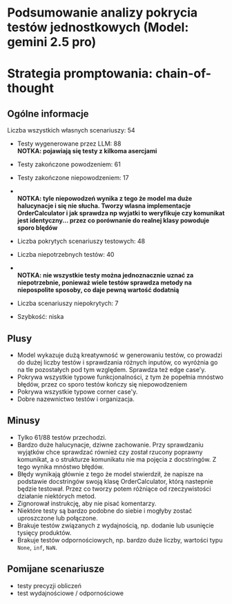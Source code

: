 # Podsumowanie analizy pokrycia testów jednostkowych (Model: gemini 2.5 pro)
# Strategia promptowania: chain-of-thought

## Ogólne informacje

Liczba wszystkich własnych scenariuszy: 54

- Testy wygenerowane przez LLM: 88
<br/> <strong>NOTKA: pojawiają się testy z kilkoma asercjami</strong>
- Testy zakończone powodzeniem: 61
- Testy zakończone niepowodzeniem: 17
- <br/> <strong>NOTKA: tyle niepowodzeń wynika z tego że model ma duże halucynacje i się nie słucha. Tworzy wlasna implementacje OrderCalculator i jak sprawdza np wyjatki to weryfikuje czy komunikat jest identyczny... przez co porównanie do realnej klasy powoduje sporo blędów</strong>


- Liczba pokrytych scenariuszy testowych: 48
- Liczba niepotrzebnych testów: 40
- <br/> <strong>NOTKA: nie wszystkie testy można jednoznacznie uznać za niepotrzebnie, ponieważ wiele testów sprawdza metody na niepospolite sposoby, co daje pewną wartość dodatnią</strong>
- Liczba scenariuszy niepokrytych: 7 
- Szybkość: niska

## Plusy

- Model wykazuje dużą kreatywność w generowaniu testów, co prowadzi do dużej liczby testów i sprawdzania różnych inputów, co wyróżnia go na tle pozostałych pod tym względem. Sprawdza też edge case'y.
- Pokrywa wszystkie typowe funkcjonalności, z tym że popełnia mnóstwo błędów, przez co sporo testów kończy się niepowodzeniem
- Pokrywa wszystkie typowe corner case'y.
- Dobre nazewnictwo testów i organizacja.

## Minusy

- Tylko 61/88 testów przechodzi.
- Bardzo duże halucynacje, dziwne zachowanie. Przy sprawdzaniu wyjątków chce sprawdzać również czy został rzucony poprawny komunikat, a o strukturze komunikatu nie ma pojęcia z docstringów. Z tego wynika mnóstwo błędów.
- Błędy wynikają głównie z tego że model stwierdził, że napisze na podstawie docstringów swoją klasę OrderCalculator, którą nastepnie będzie testował. Przez co tworzy potem różniące od rzeczywistości działanie niektórych metod.
- Zignorował instrukcję, aby nie pisać komentarzy.
- Niektóre testy są bardzo podobne do siebie i mogłyby zostać uproszczone lub połączone.
- Brakuje testów związanych z wydajnością, np. dodanie lub usunięcie tysięcy produktów.
- Brakuje testów odpornościowych, np. bardzo duże liczby, wartości typu `None`, `inf`, `NaN`.

## Pomijane scenariusze

- testy precyzji obliczeń
- test wydajnościowe / odpornościowe

